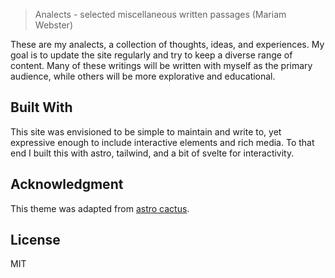 > Analects - selected miscellaneous written passages (Mariam Webster)

These are my analects, a collection of thoughts, ideas, and experiences. My goal is to update the site regularly and try to keep a diverse range of content. Many of these writings will be written with myself as the primary audience, while others will be more explorative and educational.


## Built With

This site was envisioned to be simple to maintain and write to, yet expressive enough to include interactive elements and rich media.
To that end I built this with astro, tailwind, and a bit of svelte for interactivity.

## Acknowledgment

This theme was adapted from [astro cactus](https://github.com/chrismwilliams/astro-theme-cactus).

## License

MIT
